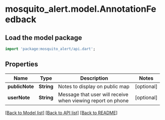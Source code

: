# mosquito_alert.model.AnnotationFeedback

## Load the model package
```dart
import 'package:mosquito_alert/api.dart';
```

## Properties
Name | Type | Description | Notes
------------ | ------------- | ------------- | -------------
**publicNote** | **String** | Notes to display on public map | [optional] 
**userNote** | **String** | Message that user will receive when viewing report on phone | [optional] 

[[Back to Model list]](../README.md#documentation-for-models) [[Back to API list]](../README.md#documentation-for-api-endpoints) [[Back to README]](../README.md)


